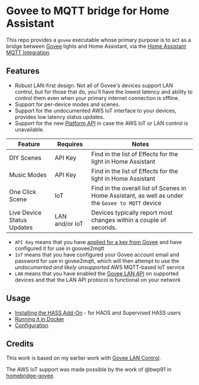 # Govee to MQTT bridge for Home Assistant

This repo provides a `govee` executable whose primary purpose is to act
as a bridge between [Govee](https://govee.com) lights and Home Assistant,
via the [Home Assistant MQTT Integration](https://www.home-assistant.io/integrations/mqtt/).

## Features

* Robust LAN-first design. Not all of Govee's devices support LAN control,
  but for those that do, you'll have the lowest latency and ability to
  control them even when your primary internet connection is offline.
* Support for per-device modes and scenes.
* Support for the undocumented AWS IoT interface to your devices, provides
  low latency status updates.
* Support for the new [Platform
  API](https://developer.govee.com/reference/get-you-devices) in case the AWS
  IoT or LAN control is unavailable.

|Feature|Requires|Notes|
|-------|--------|-------------|
|DIY Scenes|API Key|Find in the list of Effects for the light in Home Assistant|
|Music Modes|API Key|Find in the list of Effects for the light in Home Assistant|
|One Click Scene|IoT|Find in the overall list of Scenes in Home Assistant, as well as under the `Govee to MQTT` device|
|Live Device Status Updates|LAN and/or IoT|Devices typically report most changes within a couple of seconds.|

* `API Key` means that you have [applied for a key from Govee](https://developer.govee.com/reference/apply-you-govee-api-key)
  and have configured it for use in goovee2mqtt
* `IoT` means that you have configured your Govee account email and password for
  use in govee2mqtt, which will then attempt to use the
  *undocumented and likely unsupported* AWS MQTT-based IoT service
* `LAN` means that you have enabled the [Govee LAN API](https://app-h5.govee.com/user-manual/wlan-guide)
  on supported devices and that the LAN API protocol is functional on your network

## Usage

* [Installing the HASS Add-On](docs/ADDON.md) - for HAOS and Supervised HASS users
* [Running it in Docker](docs/DOCKER.md)
* [Configuration](docs/CONFIG.md)

## Credits

This work is based on my earlier work with [Govee LAN
Control](https://github.com/wez/govee-lan-hass/).

The AWS IoT support was made possible by the work of @bwp91 in
[homebridge-govee](https://github.com/bwp91/homebridge-govee/).

